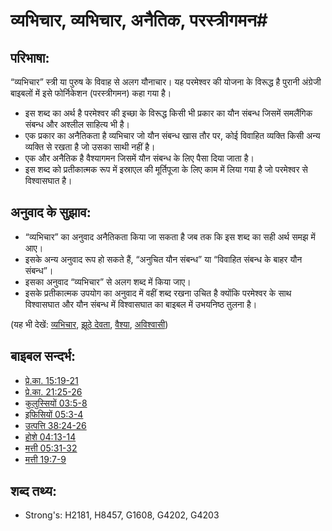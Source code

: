 # व्यभिचार, व्यभिचार, अनैतिक, परस्त्रीगमन#

## परिभाषा: ##

“व्यभिचार” स्त्री या पुरुष के विवाह से अलग यौनाचार। यह परमेश्वर की योजना के विरूद्ध है पुरानी अंग्रेजी बाइबलों में इसे फोर्निकेशन (परस्त्रीगमन) कहा गया है।

* इस शब्द का अर्थ है परमेश्वर की इच्छा के विरूद्ध किसी भी प्रकार का यौन संबन्ध जिसमें समलैंगिक संबन्ध और अश्लील साहित्य भी है।
* एक प्रकार का अनैतिकता है व्यभिचार जो यौन संबन्ध खास तौर पर, कोई विवाहित व्यक्ति किसी अन्य व्यक्ति से रखता है जो उसका साथी नहीं है।
* एक और अनैतिक है वैश्यागमन जिसमें यौन संबन्ध के लिए पैसा दिया जाता है।
* इस शब्द को प्रतीकात्मक रूप में इस्राएल की मूर्तिपूजा के लिए काम में लिया गया है जो परमेश्वर से विश्वासघात है।

## अनुवाद के सुझाव: ##

* “व्यभिचार” का अनुवाद अनैतिकता किया जा सकता है जब तक कि इस शब्द का सही अर्थ समझ में आए।
* इसके अन्य अनुवाद रूप हो सकते हैं, “अनुचित यौन संबन्ध” या “विवाहित संबन्ध के बाहर यौन संबन्ध”।
* इसका अनुवाद “व्यभिचार” से अलग शब्द में किया जाए।
* इसके प्रतीकात्मक उपयोग का अनुवाद में वहीं शब्द रखना उचित है क्योंकि परमेश्वर के साथ विश्वासघात और यौन संबन्ध में विश्वासघात का बाइबल में उभयनिष्ठ तुलना है।

(यह भी देखें: [व्यभिचार](../kt/adultery.md), [झूठे देवता](../kt/falsegod.md), [वैश्या](../other/prostitute.md), [अविश्वासी](../kt/unfaithful.md))

## बाइबल सन्दर्भ: ##

* [प्रे.का. 15:19-21](rc://en/tn/help/act/15/19)
* [प्रे.का. 21:25-26](rc://en/tn/help/act/21/25)
* [कुलुस्सियों 03:5-8](rc://en/tn/help/col/03/05)
* [इफिसियों 05:3-4](rc://en/tn/help/eph/05/03)
* [उत्पत्ति 38:24-26](rc://en/tn/help/gen/38/24)
* [होशे 04:13-14](rc://en/tn/help/hos/04/13)
* [मत्ती 05:31-32](rc://en/tn/help/mat/05/31)
* [मत्ती 19:7-9](rc://en/tn/help/mat/19/07)

## शब्द तथ्य: ##

* Strong's: H2181, H8457, G1608, G4202, G4203
